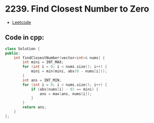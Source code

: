 # 2239. Find Closest Number to Zero
- [Leetcode](https://leetcode.com/problems/find-closest-number-to-zero/description/)
## Code in cpp:
```cpp
class Solution {
public:
    int findClosestNumber(vector<int>& nums) {
        int mini = INT_MAX;
        for (int i = 0; i < nums.size(); i++) {
            mini = min(mini, abs(0 - nums[i]));
        }
        int ans = INT_MIN;
        for (int i = 0; i < nums.size(); i++) {
            if (abs(nums[i] - 0) == mini) {
                ans = max(ans, nums[i]);
            }
        }
        return ans;
    }
};
```
